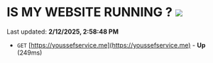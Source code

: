 # IS MY WEBSITE RUNNING ? [![](https://img.shields.io/static/v1?label=Sponsor&message=%E2%9D%A4&logo=GitHub&color=%23fe8e86)](https://github.com/sponsors/Youssef-Lehmam)

Last updated: **2/12/2025, 2:58:48 PM**

- `GET` [https://youssefservice.me](https://youssefservice.me) - **Up** (249ms)

